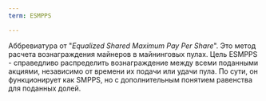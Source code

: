 ```yaml
---
term: ESMPPS

---
```

Аббревиатура от "*Equalized Shared Maximum Pay Per Share*". Это метод расчета вознаграждения майнеров в майнинговых пулах. Цель ESMPPS - справедливо распределить вознаграждение между всеми поданными акциями, независимо от времени их подачи или удачи пула. По сути, он функционирует как SMPPS, но с дополнительным понятием равенства для поданных долей.